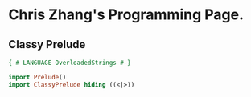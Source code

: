 # Chris Zhang's Programming Page.
## Classy Prelude
```haskell
{-# LANGUAGE OverloadedStrings #-}

import Prelude()
import ClassyPrelude hiding ((<|>))
```
